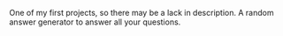 One of my first projects, so there may be a lack in description.
A random answer generator to answer all your questions.
